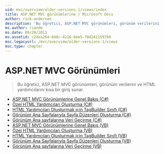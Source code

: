 ```yaml
---
uid: mvc/overview/older-versions-1/views/index
title: ASP.NET MVC görünümlerine | Microsoft Docs
author: rick-anderson
description: 'Bu öğretici, ASP.NET MVC görünümleri, görünüm verilerini ve HTML yardımcılarını kısa bir giriş sunar.'
ms.author: riande
ms.date: 09/28/2011
ms.assetid: c2dea264-0d8c-4216-bbe5-70d2421597b0
msc.legacyurl: /mvc/overview/older-versions-1/views
msc.type: chapter
---
```

<a name="aspnet-mvc-views"></a>ASP.NET MVC Görünümleri
====================
> Bu öğretici, ASP.NET MVC görünümleri, görünüm verilerini ve HTML yardımcılarını kısa bir giriş sunar.


- [ASP.NET MVC Görünümlerine Genel Bakış (C#)](asp-net-mvc-views-overview-cs.md)
- [Özel HTML Yardımcıları Oluşturma (C#)](creating-custom-html-helpers-cs.md)
- [HTML Yardımcıları Oluşturmak için TagBuilder Sınıfı (C#)](using-the-tagbuilder-class-to-build-html-helpers-cs.md)
- [Görünüm Ana Sayfalarıyla Sayfa Düzenleri Oluşturma (C#)](creating-page-layouts-with-view-master-pages-cs.md)
- [Görünüm Ana sayfalarına Veri Geçirme (C#)](passing-data-to-view-master-pages-cs.md)
- [ASP.NET MVC Görünümlerine Genel Bakış (VB)](asp-net-mvc-views-overview-vb.md)
- [Özel HTML Yardımcıları Oluşturma (VB)](creating-custom-html-helpers-vb.md)
- [HTML Yardımcıları Oluşturmak için TagBuilder Sınıfı (VB)](using-the-tagbuilder-class-to-build-html-helpers-vb.md)
- [Görünüm Ana Sayfalarıyla Sayfa Düzenleri Oluşturma (VB)](creating-page-layouts-with-view-master-pages-vb.md)
- [Görünüm Ana sayfalarına Veri Geçirme (VB)](passing-data-to-view-master-pages-vb.md)
